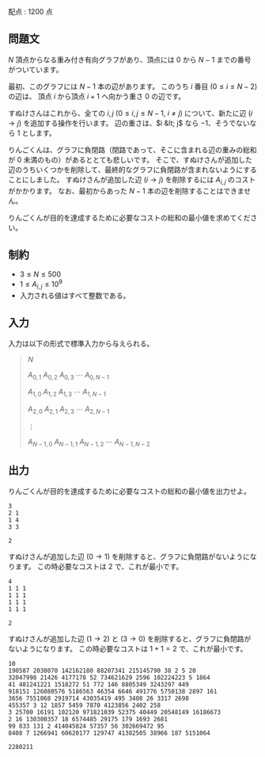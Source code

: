 配点 : $1200$ 点

## 問題文

$N$ 頂点からなる重み付き有向グラフがあり、頂点には $0$ から $N-1$ までの番号がついています。

最初、このグラフには $N-1$ 本の辺があります。
このうち $i$ 番目 ($0 \leq i \leq N-2$) の辺は、 頂点 $i$ から頂点 $i+1$ へ向かう重さ $0$ の辺です。

すぬけさんはこれから、全ての $i,j$ ($0 \leq i,j \leq N-1,\ i \neq j$) について、新たに辺 $(i \to j)$ を追加する操作を行います。
辺の重さは、$i &lt; j$ なら $-1$、そうでないなら $1$ とします。

りんごくんは、グラフに負閉路（閉路であって、そこに含まれる辺の重みの総和が $0$ 未満のもの）があるととても悲しいです。
そこで、すぬけさんが追加した辺のうちいくつかを削除して、最終的なグラフに負閉路が含まれないようにすることにしました。
すぬけさんが追加した辺 $(i \to j)$ を削除するには $A_{i,j}$ のコストがかかります。
なお、最初からあった $N-1$ 本の辺を削除することはできません。

りんごくんが目的を達成するために必要なコストの総和の最小値を求めてください。

## 制約

- $3 \leq N \leq 500$
- $1 \leq A_{i,j} \leq 10^9$
- 入力される値はすべて整数である。

## 入力

入力は以下の形式で標準入力から与えられる。

> $N$
> 
> $A_{0,1}$ $A_{0,2}$ $A_{0,3}$ $\cdots$ $A_{0,N-1}$
> 
> $A_{1,0}$ $A_{1,2}$ $A_{1,3}$ $\cdots$ $A_{1,N-1}$
> 
> $A_{2,0}$ $A_{2,1}$ $A_{2,3}$ $\cdots$ $A_{2,N-1}$
> 
> $\vdots$
> 
> $A_{N-1,0}$ $A_{N-1,1}$ $A_{N-1,2}$ $\cdots$ $A_{N-1,N-2}$

## 出力

りんごくんが目的を達成するために必要なコストの総和の最小値を出力せよ。

```input1
3
2 1
1 4
3 3
```

```output1
2
```

すぬけさんが追加した辺 $(0 \to 1)$ を削除すると、グラフに負閉路がないようになります。
この時必要なコストは $2$ で、これが最小です。

```input2
4
1 1 1
1 1 1
1 1 1
1 1 1
```

```output2
2
```

すぬけさんが追加した辺 $(1 \to 2)$ と $(3 \to 0)$ を削除すると、グラフに負閉路がないようになります。
この時必要なコストは $1+1=2$ で、これが最小です。

```input3
10
190587 2038070 142162180 88207341 215145790 38 2 5 20
32047998 21426 4177178 52 734621629 2596 102224223 5 1864
41 481241221 1518272 51 772 146 8805349 3243297 449
918151 126080576 5186563 46354 6646 491776 5750138 2897 161
3656 7551068 2919714 43035419 495 3408 26 3317 2698
455357 3 12 1857 5459 7870 4123856 2402 258
3 25700 16191 102120 971821039 52375 40449 20548149 16186673
2 16 130300357 18 6574485 29175 179 1693 2681
99 833 131 2 414045824 57357 56 302669472 95
8408 7 1266941 60620177 129747 41382505 38966 187 5151064
```

```output3
2280211
```